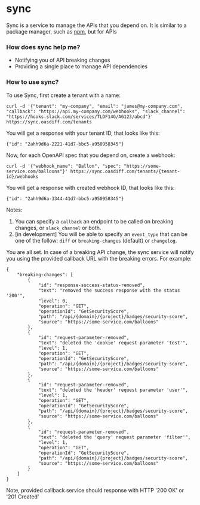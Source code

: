 # sync

Sync is a service to manage the APIs that you depend on. It is similar to a package manager, such as [npm](https://www.npmjs.com/), but for APIs

### How does sync help me?
- Notifying you of API breaking changes
- Providing a single place to manage API dependencies

### How to use sync?
To use Sync, first create a tenant with a name:
```
curl -d '{"tenant": "my-company", "email": "james@my-company.com", "callback": "https://api.my-company.com/webhooks", "slack_channel": "https://hooks.slack.com/services/TLDF14G/AG123/abcd"}' https://sync.oasdiff.com/tenants
```
You will get a response with your tenant ID, that looks like this:
```
{"id": "2ahh9d6a-2221-41d7-bbc5-a950958345"}
```

Now, for each OpenAPI spec that you depend on, create a webhook:
```
curl -d '{"webhook_name": "Ballon", "spec": "https://some-service.com/balloons"}' https://sync.oasdiff.com/tenants/{tenant-id}/webhooks
```
You will get a response with created webhook ID, that looks like this:
```
{"id": "2ahh9d6a-3344-41d7-bbc5-a950958345"}
```
Notes:
1. You can specify a `callback` an endpoint to be called on breaking changes, or `slack_channel` or both.
2. [in development] You will be able to specify an `event_type` that can be one of the follow: `diff` or `breaking-changes` (default) or `changelog`.

You are all set. In case of a breaking API change, the sync service will notify you using the provided callback URL with the breaking errors. For example:
```
{
    "breaking-changes": [
        {
            "id": "response-success-status-removed",
            "text": "removed the success response with the status '200'",
            "level": 0,
            "operation": "GET",
            "operationId": "GetSecurityScore",
            "path": "/api/{domain}/{project}/badges/security-score",
            "source": "https://some-service.com/balloons"
        },
        {
            "id": "request-parameter-removed",
            "text": "deleted the 'cookie' request parameter 'test'",
            "level": 1,
            "operation": "GET",
            "operationId": "GetSecurityScore",
            "path": "/api/{domain}/{project}/badges/security-score",
            "source": "https://some-service.com/balloons"
        },
        {
            "id": "request-parameter-removed",
            "text": "deleted the 'header' request parameter 'user'",
            "level": 1,
            "operation": "GET",
            "operationId": "GetSecurityScore",
            "path": "/api/{domain}/{project}/badges/security-score",
            "source": "https://some-service.com/balloons"
        },
        {
            "id": "request-parameter-removed",
            "text": "deleted the 'query' request parameter 'filter'",
            "level": 1,
            "operation": "GET",
            "operationId": "GetSecurityScore",
            "path": "/api/{domain}/{project}/badges/security-score",
            "source": "https://some-service.com/balloons"
        }
    ]
}
```
Note, provided callback service should response with HTTP '200 OK' or '201 Created'

